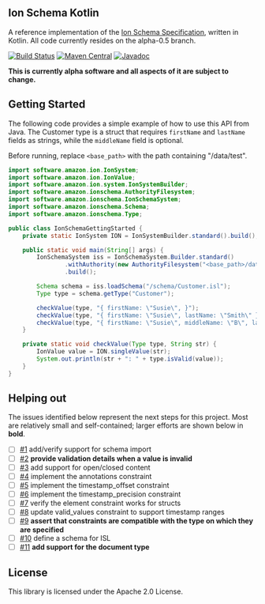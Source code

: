 ## Ion Schema Kotlin

A reference implementation of the [Ion Schema Specification](https://amzn.github.io/ion-schema/docs/spec.html),
written in Kotlin.  All code currently resides on the alpha-0.5 branch.

[![Build Status](https://travis-ci.org/amzn/ion-schema-kotlin.svg?branch=alpha-0.5)](https://travis-ci.org/amzn/ion-schema-kotlin)
[![Maven Central](https://maven-badges.herokuapp.com/maven-central/software.amazon.ion/ion-schema-kotlin/badge.svg)](https://maven-badges.herokuapp.com/maven-central/software.amazon.ion/ion-schema-kotlin)
[![Javadoc](https://javadoc-badge.appspot.com/software.amazon.ion/ion-schema-kotlin.svg?label=javadoc)](http://www.javadoc.io/doc/software.amazon.ion/ion-schema-kotlin)

**This is currently alpha software and all aspects of it are subject
to change.**

## Getting Started

The following code provides a simple example of how to use this
API from Java. The Customer type is a struct that requires
`firstName` and `lastName` fields as strings, while the
`middleName` field is optional.

Before running, replace `<base_path>` with the path containing
"/data/test".

```java
import software.amazon.ion.IonSystem;
import software.amazon.ion.IonValue;
import software.amazon.ion.system.IonSystemBuilder;
import software.amazon.ionschema.AuthorityFilesystem;
import software.amazon.ionschema.IonSchemaSystem;
import software.amazon.ionschema.Schema;
import software.amazon.ionschema.Type;

public class IonSchemaGettingStarted {
    private static IonSystem ION = IonSystemBuilder.standard().build();

    public static void main(String[] args) {
        IonSchemaSystem iss = IonSchemaSystem.Builder.standard()
                .withAuthority(new AuthorityFilesystem("<base_path>/data/test"))
                .build();

        Schema schema = iss.loadSchema("/schema/Customer.isl");
        Type type = schema.getType("Customer");

        checkValue(type, "{ firstName: \"Susie\", }");
        checkValue(type, "{ firstName: \"Susie\", lastName: \"Smith\" }");
        checkValue(type, "{ firstName: \"Susie\", middleName: \"B\", lastName: \"Smith\" }");
    }

    private static void checkValue(Type type, String str) {
        IonValue value = ION.singleValue(str);
        System.out.println(str + ": " + type.isValid(value));
    }
}
```

## Helping out

The issues identified below represent the next steps for this project.
Most are relatively small and self-contained;  larger efforts are
shown below in **bold**.

- [ ] [#1](https://github.com/amzn/ion-schema-kotlin/issues/1) add/verify support for schema import
- [ ] [#2](https://github.com/amzn/ion-schema-kotlin/issues/2) **provide validation details when a value is invalid**
- [ ] [#3](https://github.com/amzn/ion-schema-kotlin/issues/3) add support for open/closed content
- [ ] [#4](https://github.com/amzn/ion-schema-kotlin/issues/4) implement the annotations constraint
- [ ] [#5](https://github.com/amzn/ion-schema-kotlin/issues/5) implement the timestamp_offset constraint
- [ ] [#6](https://github.com/amzn/ion-schema-kotlin/issues/6) implement the timestamp_precision constraint
- [ ] [#7](https://github.com/amzn/ion-schema-kotlin/issues/7) verify the element constraint works for structs
- [ ] [#8](https://github.com/amzn/ion-schema-kotlin/issues/8) update valid_values constraint to support timestamp ranges
- [ ] [#9](https://github.com/amzn/ion-schema-kotlin/issues/9) **assert that constraints are compatible with the type on which they are specified**
- [ ] [#10](https://github.com/amzn/ion-schema-kotlin/issues/10) define a schema for ISL
- [ ] [#11](https://github.com/amzn/ion-schema-kotlin/issues/11) **add support for the document type**

## License

This library is licensed under the Apache 2.0 License. 
